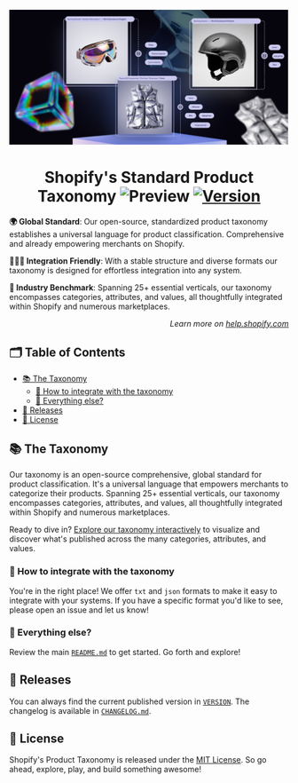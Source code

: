 <p align="center"><img src="../docs/assets/img/header.png" /></p>

<!-- omit in toc -->
<h1 align="center">Shopify's Standard Product Taxonomy <img src="https://img.shields.io/badge/preview-orange.svg" alt="Preview"> <a href="../VERSION"><img src="https://img.shields.io/badge/version-v0.18.0-blue.svg" alt="Version"></a></h1>

**🌍 Global Standard**: Our open-source, standardized product taxonomy establishes a universal language for product classification. Comprehensive and already empowering merchants on Shopify.

**👩🏼‍💻 Integration Friendly**: With a stable structure and diverse formats our taxonomy is designed for effortless integration into any system.

**🚀 Industry Benchmark**: Spanning 25+ essential verticals, our taxonomy encompasses categories, attributes, and values, all thoughtfully integrated within Shopify and numerous marketplaces.

<p align="right"><em>Learn more on <a href="https://help.shopify.com/manual/products/details/product-category">help.shopify.com</a></em></p>

<!-- omit in toc -->
## 🗂️ Table of Contents

- [📚 The Taxonomy](#-the-taxonomy)
  - [🧩 How to integrate with the taxonomy](#-how-to-integrate-with-the-taxonomy)
  - [👀 Everything else?](#-everything-else)
- [📅 Releases](#-releases)
- [📜 License](#-license)

## 📚 The Taxonomy

Our taxonomy is an open-source comprehensive, global standard for product classification. It's a universal language that empowers merchants to categorize their products. Spanning 25+ essential verticals, our taxonomy encompasses categories, attributes, and values, all thoughtfully integrated within Shopify and numerous marketplaces.

Ready to dive in? [Explore our taxonomy interactively](https://shopify.github.io/product-taxonomy/releases/unstable/?categoryId=sg-4-17-2-17) to visualize and discover what's published across the many categories, attributes, and values.

### 🧩 How to integrate with the taxonomy

You're in the right place! We offer `txt` and `json` formats to make it easy to integrate with your systems. If you have a specific format you'd like to see, please open an issue and let us know!

### 👀 Everything else?

Review the main [`README.md`](../README.md) to get started. Go forth and explore!

## 📅 Releases

You can always find the current published version in [`VERSION`](../VERSION). The changelog is available in [`CHANGELOG.md`](../CHANGELOG.md).

## 📜 License

Shopify's Product Taxonomy is released under the [MIT License](../LICENSE). So go ahead, explore, play, and build something awesome!
